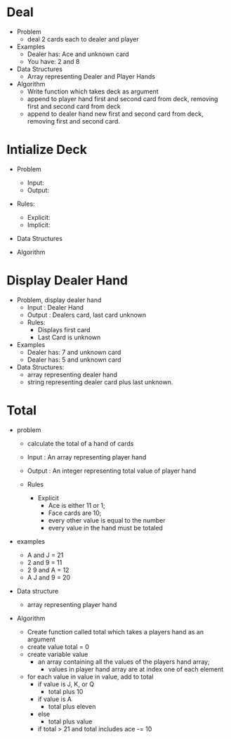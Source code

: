 # Deal
  - Problem
    - deal 2 cards each to dealer and player
  - Examples
    - Dealer has: Ace and unknown card
    - You have: 2 and 8
  - Data Structures
    - Array representing Dealer and Player Hands
  - Algorithm
    - Write function which takes deck as argument
    - append to player hand first and second card from deck, removing first and second card from deck
    - append to dealer hand new first and second card from deck, removing first and second card.

# Intialize Deck
  - Problem

    - Input:
    - Output:
  - Rules:
    - Explicit:
    - Implicit:

  - Data Structures

  - Algorithm 


# Display Dealer Hand
  - Problem, display dealer hand
    - Input : Dealer Hand
    - Output : Dealers card, last card unknown
    - Rules:
      - Displays first card
      - Last Card is unknown
  - Examples
    - Dealer has: 7 and unknown card
    - Dealer has: 5 and unknown card
  - Data Structures:
    - array representing dealer hand
    - string representing dealer card plus last unknown. 
    
# Total
  - problem
    - calculate the total of a hand of cards

    - Input : An array representing player hand
    - Output : An integer representing total value of player hand

    - Rules
      - Explicit
        - Ace is either 11 or 1;
        - Face cards are 10;
        - every other value is equal to the number
        - every value in the hand must be totaled

  - examples
    - A and J = 21
    - 2 and 9 = 11
    - 2 9 and A = 12
    - A J and 9 = 20
  - Data structure
    - array representing player hand

  - Algorithm
    - Create function called total which takes a players hand as an argument
    - create value total = 0
    - create variable value
      - an array containing all the values of the players hand array;
        - values in player hand array are at index one of each element
    - for each value in value in value, add to total
      - if value is J, K, or Q
        - total plus 10
      - if value is A
        - total plus eleven
      - else 
        - total plus value
      - if total > 21 and total includes ace -= 10